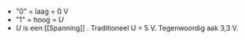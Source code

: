 - "0" = laag = 0  V
- "1" = hoog = *U*
- *U* is een [[Spanning]] . Traditioneel U = 5 V. Tegenwoordig aak 3,3 V.